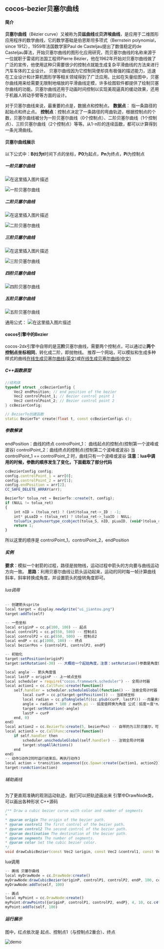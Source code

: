 ## cocos-bezier贝塞尔曲线

#### 简介
**贝塞尔曲线**（Bézier curve）又被称为**贝兹曲线**或**贝济埃曲线**，是应用于二维图形应用程序的数学曲线，它的数学基础是伯恩斯坦多项式（Bernstein polynomial，since 1912），1959年法国数学家Paul de Casteljau提出了数值稳定的de Casteljau算法，开始贝塞尔曲线的图形化应用研究，而贝塞尔曲线的名称来源于一位就职于雷诺的法国工程师Pierre Bézier，他在1962年开始对贝塞尔曲线做了广泛的宣传，他使用这种只需要很少的控制点就能生成复杂平滑曲线的方法来进行汽车车体的工业设计。
贝塞尔曲线因为它控制简便却具有极强的描述能力，迅速在工业设计和计算机图形学等相关领域得到了广泛应用。比如在矢量绘图中，贝塞尔曲线用来给需要无限制地缩放的平滑曲线定模，许多绘图软件都提供了绘制贝塞尔曲线的功能。贝塞尔曲线还用于动画时间控制以实现美观逼真的缓动效果，还用于机器人转动手臂等方面的设计。

对于贝塞尔曲线来说，最重要的点是，数据点和控制点。
**数据点**： 指一条路径的起始点和终止点。
**控制点**：控制点决定了一条路径的弯曲轨迹，根据控制点的个数，贝塞尔曲线被分为一阶贝塞尔曲线（0个控制点）、二阶贝塞尔曲线（1个控制点）、三阶贝塞尔曲线（2个控制点）等等。从1-n阶的连续函数，都可以计算得到一条光滑曲线。

#### 贝塞尔曲线展示
以下公式中：**B(t)**为**t**时间下点的坐标，**P0**为起点，**Pn**为终点，**Pi**为控制点


##### 一阶贝塞尔曲线
![在这里插入图片描述](https://img-blog.csdnimg.cn/2020040913303664.jpg)

![一阶贝塞尔曲线](https://img-blog.csdnimg.cn/20200409113341580.gif#pic_center)

##### 二阶贝塞尔曲线
![在这里插入图片描述](https://img-blog.csdnimg.cn/20200409133202610.jpg#pic_center)

![二阶贝塞尔曲线](https://img-blog.csdnimg.cn/20200409113453811.gif#pic_center)

##### 三阶贝塞尔曲线
![在这里插入图片描述](https://img-blog.csdnimg.cn/20200409133318252.jpg#pic_center)

![三阶贝塞尔曲线](https://img-blog.csdnimg.cn/20200409113515506.gif#pic_center)

##### 四阶贝塞尔曲线

![四阶贝塞尔曲线](https://img-blog.csdnimg.cn/20200409113538469.gif#pic_center)

##### 五阶贝塞尔曲线

![五阶贝塞尔曲线](https://img-blog.csdnimg.cn/20200409123516293.gif#pic_center)

通用公式：
![在这里插入图片描述](https://img-blog.csdnimg.cn/20200409133359547.jpg#pic_center)

#### cocos引擎中的Bezier
cocos-2dx引擎中自带的是**三阶**贝塞尔曲线，需要两个控制点，可以通过让**两个控制点坐标相同**，转化成二阶，即抛物线。
推荐一个网站，可以模拟和生成多种样式的曲线[在线生成贝塞尔曲线(英文)](https://cubic-bezier.com/)或[在线生成贝塞尔曲线(中文)](http://yisibl.github.io/cubic-bezier/)
#####  C++函数原型
```cpp
//结构体
typedef struct _ccBezierConfig {
    Vec2 endPosition; // end position of the bezier
    Vec2 controlPoint_1; // Bezier control point 1
    Vec2 controlPoint_2; // Bezier control point 2
} ccBezierConfig; 

// BezierTo创建函数
static BezierTo* create(float t, const ccBezierConfig& c);
```

#####  参数解读
endPosition：曲线的终点
controlPoint_1： 曲线起点的控制点(控制第一个波峰或波谷)
controlPoint_2：曲线终点的控制点(控制第二个波峰或波谷)
当 controlPoint_1 == controlPoint_2 时，曲线只有一个波峰或波谷
**注意：lua中调用的时候，参数的顺序发生了变化，下面截取了部分代码**
```javascript
ccBezierConfig config;
config.controlPoint_1 = arr[0];
config.controlPoint_2 = arr[1];
config.endPosition = arr[2];
CC_SAFE_DELETE_ARRAY(arr);

BezierTo* tolua_ret = BezierTo::create(t, config);
if (NULL != tolua_ret)
{
    int nID = (tolua_ret) ? (int)tolua_ret->_ID : -1;
    int* pLuaID = (tolua_ret) ? &tolua_ret->_luaID : NULL;
    toluafix_pushusertype_ccobject(tolua_S, nID, pLuaID, (void*)tolua_ret,"cc.BezierTo");
    return 1;
}
```
所以这里的顺序是 controlPoint_1，controlPoint_2，endPosition

##### 实例
**要求**：模拟一个射箭的过程，路径是抛物线，运动过程中箭头的方向要与曲线运动方向一致。
**思路**：利用贝塞尔曲线让箭头运动起来，运动的同时每一帧计算曲线斜率，斜率转换成角度，并设置箭头的旋转角度即可。
###### lua调用

```javascript
-- 创建箭头sprite
local target = display.newSprite("ui_jiantou.png")
target:addTo(self)

-- 一些坐标
local originP = cc.p(100, 100) -- 起点
local controlP1 = cc.p(550, 500) -- 控制点1
local controlP2 = cc.p(550, 500) -- 控制点2
local endP = cc.p(1000, 100) -- 终点
local bezierPos = {controlP1, controlP2, endP}

-- 初始化
target:setPosition(originP)
target:setRotation(-30) -- 大概给一个起始角度，注意：setRotation()参数是角度值，正值表示顺时针旋转，与我们斜率的正负值相反

local angle -- 箭头角度值
local lastP = originP -- 上一帧点坐标
local scheduler = require("cocos.framework.scheduler") -- 全局计时器
local action1 = cc.CallFunc:create(function() 
    self.handler = scheduler.scheduleGlobal(function() -- 注册全局计时器
        local curP = cc.p(target:getPosition()) -- 当前帧坐标
        local radian = cc.pToAngleSelf((cc.pSub(curP, lastP))) --向量夹角弧度
        angle = radian * 180 / math.pi -- 弧度值转换为角度 公式：弧度＝度*π/180
        target:setRotation(-angle)
        lastP = curP
    end, 0) 
end)
local action2 = cc.BezierTo:create(5, bezierPos) -- 自带的为三阶贝塞尔，可以让control1等于control2变为二阶，实现抛物线
local action3 = cc.CallFunc:create(function() 
    if self.handler then 
        scheduler.unscheduleGlobal(self.handler) -- 注销全局计时器
        target:stopAllActions()
    end 
end)
-- 动作1动作2同时运行结束后，再执行动作3
local action = transition.sequence({cc.Spawn:create({action1, action2}), action3})
target:runAction(action)
```
###### 辅助画线
为了更直观准确的观测运动轨迹，我们可以把轨迹画出来
引擎中DrawNode类，可以画出各种形状
C++源码
```cpp
/** Draw a cubic bezier curve with color and number of segments
*
* @param origin The origin of the bezier path.
* @param control1 The first control of the bezier path.
* @param control2 The second control of the bezier path.
* @param destination The destination of the bezier path.
* @param segments The number of segments.
* @param color Set the cubic bezier color.
*/
void drawCubicBezier(const Vec2 &origin, const Vec2 &control1, const Vec2 &control2, const Vec2 &destination, unsigned int segments, const Color4F &color);
```
lua调用
```javascript
-- 画线 贝塞尔曲线
local myDrawNode = cc.DrawNode:create() 
myDrawNode:drawCubicBezier(originP, controlP1, controlP2, endP, 100, cc.c4f(0,0,1.0,1))
myDrawNode:addTo(self, 100)

-- 画点
local myPoint = cc.DrawNode:create() 
myPoint:drawPoints({originP, controlP1, controlP2, endP}, 4, 10, cc.c4f(1,0,0,1)) 
myPoint:addTo(self, 100)
```

##### 运行展示
图中，红点依次是 起点、控制点1（与控制点2重合）、终点

![demo](https://img-blog.csdnimg.cn/20200409125724188.gif#pic_center)
